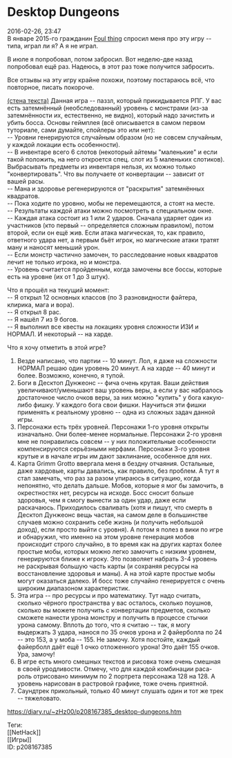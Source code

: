 Desktop Dungeons
=================

   
 2016-02-26, 23:47   
  В январе 2015-го гражданин  [Foul thing](http://foulthing.diary.ru "Temporary Internet Flies")  спросил меня про эту игру -- типа, играл ли я? А я не играл.   
   
 В июле я попробовал, потом забросил. Вот неделю-две назад попробовал ещё раз. Надеюсь, в этот раз тоже получится забросить.   
   
 Все отзывы на эту игру крайне похожи, поэтому постараюсь всё, что повторное, писать покороче.   
   
  [(стена текста)](https://zHz00.diary.ru/p208167385.htm?index=1#linkmore208167385m1)    Данная игра -- паззл, который прикидывается РПГ. У вас есть затемнённый (необследованный) уровень с монстрами (из-за затемнённости их, естественно, не видно), который надо зачистить и убить босса. Основы геймплея (всё описывается в самом первом туториале, сами думайте, спойлеры это или нет):   
 -- Уровни генерируются случайным образом (но не совсем случайным, у каждой локации есть особенности).   
 -- В инвентаре всего 6 слотов (некоторый айтемы "маленькие" и если такой положить, на него откроется спец. слот из 5 маленьких слотиков). Выбрасывать предметы из инвентаря нельзя, их можно только "конвертировать". Что вы получаете от конвертации -- зависит от вашей расы.   
 -- Мана и здоровье регенерируются от "раскрытия" затемнённых квадратов.   
 -- Пока ходите по уровню, мобы не перемещаются, а стоят на месте.   
 -- Результаты каждой атаки можно посмотреть в специальном окне.   
 -- Каждая атака состоит из 1 или 2 ударов. Сначала ударяет один из участников (кто первый -- определяется сложным правилом), потом второй, если он ещё жив. Если атака магическая, то, как правило, ответного удара нет, а первым бьёт игрок, но магические атаки тратят ману и наносят меньший урон.   
 -- Если монстр частично замочен, то расследование новых квадратов лечит не только игрока, но и монстра.   
 -- Уровень считается пройденным, когда замочены все боссы, которые есть на уровне (их от 1 до 3 штук).   
   
 Что я прошёл на текущий момент:   
 -- Я открыл 12 основных классов (по 3 разновидности файтера, клирика, мага и вора).   
 -- Я открыл 8 рас.   
 -- Я нашёл 7 из 9 богов.   
 -- Я выполнил все квесты на локациях уровня сложности ИЗИ и НОРМАЛ. И некоторый -- на харде.   
   
 Что я хочу отметить в этой игре?   
 1. Везде написано, что партии -- 10 минут. Лол, я даже на сложности НОРМАЛ решаю один уровень 20 минут. А на харде -- 40 минут и более. Возможно, конечно, я тупой.   
 2. Боги в Десктоп Дунжеонс -- фича очень крутая. Ваши действия увеличивают/уменьшают ваш уровень веры, а если у вас набралось достаточное число очков веры, за них можно "купить" у бога какую-либо фишку. У каждого бога свои фишки. Научиться эти фишки применять к реальному уровню -- одна из сложных задач данной игры.   
 3. Персонажи есть трёх уровней. Персонажи 1-го уровня открыты изначально. Они более-менее нормальные. Персонажи 2-го уровня мне не понравились совсем -- у них положительные особенности компенсируются серьёзными нерфами. Персонажи 3-го уровня крутые и в начале игры им дают заклинание, особенное для них.   
 4. Карта Grimm Grotto ввергала меня в бездну отчаяния. Остальные, даже хардовые, карты давались, как правило, без проблем. А тут я стал замечать, что раз за разом упираюсь в ситуацию, когда непонятно, что делать дальше. Мобов, которые я мог бы замочить, в окрестностях нет, ресурсы на исходе. Босс сносит больше здоровья, чем я смогу вынести за один удар, даже если раскачаюсь. Приходилось сваливать (хотя и пишут, что смерть в Десктоп Дунжеонс вещь частая, на самом деле в большинстве случаев можно сохранить себе жизнь (и получить небольшой доход), если просто выйти с уровня). А потом я полез в вики по игре и обнаружил, что именно на этом уровне генерация мобов происходит строго случайно, в то время как на других картах более простые мобы, которых можно легко замочить с низким уровнем, генерируются ближе к игроку. Это позволяет набрать 3-4 уровень не раскрывая большую часть карты (и сохраняя ресурсы на восстановление здоровья и маны). А на этой карте простые мобы могут оказаться далеко. И босс тоже случайно генерируется с очень широким диапазоном характеристик.   
 5. Эта игра -- про ресурсы и про математику. Тут надо считать, сколько чёрного пространства у вас осталось, сколько поушнов, сколько вы можете получить с конвертации предметов, сколько сможете нанести урона монстру и получить в процессе стычки урона самому. Вплоть до того, что я считаю -- так, я могу выдержать 3 удара, нанося по 35 очков урона и 2 файерболла по 24 -- это 153, а у моба -- 155. Не замочу. Хотя постойте, каждый файерболл даёт ещё 1 очко отложенного урона! Это даёт 155 очков. Ура, замочу!   
 6. В игре есть много смешных текстов и рисовка тоже очень смешная в своей уродливости. Отмечу, что для каждой комбинации раса-роль отрисовано минимум по 2 портрета персонажа 128 на 128. А уровень нарисован в растровой графике, тоже очень приятной.   
 7. Саундтрек прикольный, только 40 минут слушать один и тот же трек -- тяжеловато.     
    
 <https://diary.ru/~zHz00/p208167385_desktop-dungeons.htm>   
   
 Теги:   
 [[NetHack]]   
 [[Игры]]   
 ID: p208167385